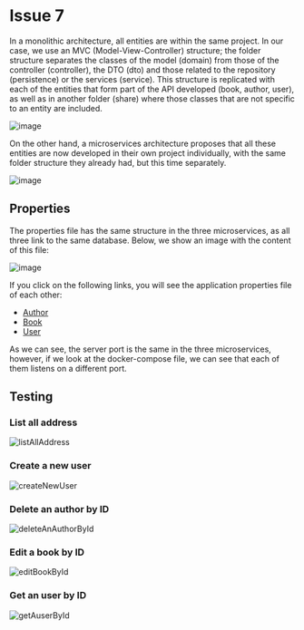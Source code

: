 # Issue 7
In a monolithic architecture, all entities are within the same project. In our case, we use an MVC (Model-View-Controller) structure; the folder structure separates the classes of the model (domain) from those of the controller (controller), the DTO (dto) and those related to the repository (persistence) or the services (service).
This structure is replicated with each of the entities that form part of the API developed (book, author, user), as well as in another folder (share) where those classes that are not specific to an entity are included.

![image](https://user-images.githubusercontent.com/58866375/216818408-40481c87-458f-452b-a5c4-048773d14993.png)

On the other hand, a microservices architecture proposes that all these entities are now developed in their own project individually, with the same folder structure they already had, but this time separately.

![image](https://user-images.githubusercontent.com/58866375/216818422-e1349ed3-ddf5-4136-b3fa-70fae6f3ce2c.png)

## Properties
The properties file has the same structure in the three microservices, as all three link to the same database. Below, we show an image with the content of this file:

![image](https://user-images.githubusercontent.com/58866375/216818065-82e809e4-65cd-4417-80b5-83f216fd66cc.png)

If you click on the following links, you will see the application properties file of each other:
- [Author](https://github.com/info-iesvi/2223_proyectopsp-equipo2/blob/main/ISARA-microservices/author/src/main/resources/application.properties)
- [Book](https://github.com/info-iesvi/2223_proyectopsp-equipo2/blob/main/ISARA-microservices/book/src/main/resources/application.properties)
- [User](https://github.com/info-iesvi/2223_proyectopsp-equipo2/blob/main/ISARA-microservices/user/src/main/resources/application.properties)

As we can see, the server port is the same in the three microservices, however, if we look at the docker-compose file, we can see that each of them listens on a different port.

## Testing
### List all address
![listAllAddress](https://user-images.githubusercontent.com/58866375/216816683-632840b8-fea0-4592-8f8b-373f64697220.PNG)

### Create a new user
![createNewUser](https://user-images.githubusercontent.com/58866375/216816685-b89ffcab-d19a-4f0f-8724-de61a226da1b.PNG)

### Delete an author by ID
![deleteAnAuthorById](https://user-images.githubusercontent.com/58866375/216816691-93e09186-300a-44ae-8ef5-9a0a3ddf81de.PNG)

### Edit a book by ID
![editBookById](https://user-images.githubusercontent.com/58866375/216816702-59cbc999-f994-481b-aac5-543a2efd4457.PNG)

### Get an user by ID
![getAuserById](https://user-images.githubusercontent.com/58866375/216816711-561fa557-a074-4b8a-9985-64465b40421e.PNG)
